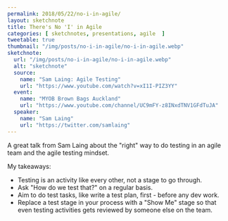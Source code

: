 ```yaml
---
permalink: 2018/05/22/no-i-in-agile/
layout: sketchnote
title: There's No 'I' in Agile
categories: [ sketchnotes, presentations, agile  ]
tweetable: true
thumbnail: "/img/posts/no-i-in-agile/no-i-in-agile.webp"
sketchnote:
  url: "/img/posts/no-i-in-agile/no-i-in-agile.webp"
  alt: "sketchnote"
  source:
    name: "Sam Laing: Agile Testing"
    url: "https://www.youtube.com/watch?v=xI1I-PIZ3YY"
  event:
    name: "MYOB Brown Bags Auckland"
    url: "https://www.youtube.com/channel/UC9mFY-z8INxdTNV1GFdTuJA"
  speaker:
    name: "Sam Laing"
    url: "https://twitter.com/samlaing"
---
```


A great talk from Sam Laing about the "right" way to do testing in an agile team and the agile testing mindset.

My takeaways:

* Testing is an activity like every other, not a stage to go through.
* Ask "How do we test that?" on a regular basis.
* Aim to do test tasks, like write a test plan, first - before any dev work.
* Replace a test stage in your process with a "Show Me" stage so that even testing activities gets reviewed by someone else on the team.
